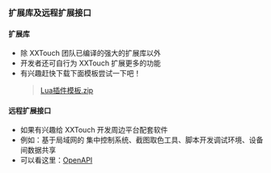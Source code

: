 ### 扩展库及远程扩展接口


#### 扩展库
- 除 XXTouch 团队已编译的强大的扩展库以外
- 开发者还可自行为 XXTouch 扩展更多的功能
- 有兴趣赶快下载下面模板尝试一下吧！
  > [Lua插件模板.zip](http://static.zybuluo.com/xxtouch/ja3d8p1gwzkxf6zmo6vozkgt/Lua插件模板.zip)


#### 远程扩展接口
- 如果有兴趣给 XXTouch 开发周边平台配套软件
- 例如：基于局域网的 集中控制系统、截图取色工具、脚本开发调试环境、设备间数据共享
- 可以看这里：[OpenAPI](/OpenAPI/README.md)

